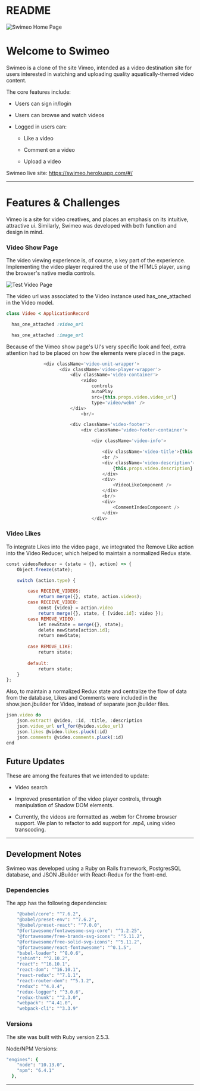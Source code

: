 # README

![Swimeo Home Page](https://swimeo-seeds.s3.amazonaws.com/github-images/Swimeo-splash-page.gif "Swimeo Splash Page")

<h1>Welcome to Swimeo</h1>
Swimeo is a clone of the site Vimeo, intended as a video destination site for users interested in watching and uploading quality aquatically-themed video content. 

The core features include:

* Users can sign in/login

* Users can browse and watch videos

* Logged in users can:

  - Like a video

  - Comment on a video

  - Upload a video
  


Swimeo live site: https://swimeo.herokuapp.com/#/

---

<h1>Features & Challenges </h1>

Vimeo is a site for video creatives, and places an emphasis on its intuitive, attractive ui. Similarly, Swimeo was developed with both function and design in mind.


<h3>Video Show Page</h3>

The video viewing experience is, of course, a key part of the experience. Implementing the video player required the use of the HTML5 player, using the browser's native media controls.



![Test Video Page](https://swimeo-seeds.s3.amazonaws.com/github-images/Swimeo-video-page-small.gif)



The video url was associated to the Video instance used has_one_attached in the Video model. 

```ruby
class Video < ApplicationRecord

  has_one_attached :video_url

  has_one_attached :image_url
  ```


Because of the Vimeo show page's UI's very specific look and feel, extra attention had to be placed on how the elements were placed in the page.

```javascript
              <div className='video-unit-wrapper'>
                    <div className='video-player-wrapper'>
                        <div className='video-container'>
                            <video
                                controls
                                autoPlay
                                src={this.props.video.video_url} 
                                type='video/webm' />
                        </div>
                            <br/>

                        <div className='video-footer'>
                            <div className='video-footer-container'>

                                <div className='video-info'>

                                    <div className='video-title'>{this.props.video.title}</div>
                                    <br />
                                    <div className='video-description'>
                                        {this.props.video.description}
                                    </div>
                                    <div>
                                        <VideoLikeComponent />
                                    </div>
                                    <br/>
                                    <div>
                                        <CommentIndexComponent />
                                    </div>
                                </div>
```


<h3>Video Likes</h3>

To integrate Likes into the video page, we integrated the Remove Like action into the Video Reducer, which helped to maintain a normalized Redux state.

```javascript
const videosReducer = (state = {}, action) => {
    Object.freeze(state);

    switch (action.type) {

        case RECEIVE_VIDEOS:
            return merge({}, state, action.videos);
        case RECEIVE_VIDEO:
            const {video} = action.video
            return merge({}, state, { [video.id]: video });
        case REMOVE_VIDEO:
            let newState = merge({}, state);
            delete newState[action.id];
            return newState;
            
        case REMOVE_LIKE:
            return state;
            
        default:
            return state;
    }
};
```

Also, to maintain a normalized Redux state and centralize the flow of data from the database, Likes and Comments were included in the show.json.jbuilder for Video, instead of separate json.jbuilder files.

```javascript
json.video do 
    json.extract! @video, :id, :title, :description
    json.video_url url_for(@video.video_url)
    json.likes @video.likes.pluck(:id)
    json.comments @video.comments.pluck(:id)
end
```

<h2>Future Updates</h2>
These are among the features that we intended to update:

* Video search

* Improved presentation of the video player controls, through manipulation of Shadow DOM elements.

* Currently, the videos are formatted as .webm for Chrome browser support. We plan to refactor to add support for .mp4, using video transcoding.


---

<h2>Development Notes</h2>

Swimeo was developed using a Ruby on Rails framework, PostgresSQL database, and JSON JBuilder with React-Redux for the front-end.

<h3>Dependencies</h3>
The app has the following dependencies:

```ruby
    "@babel/core": "^7.6.2",
    "@babel/preset-env": "^7.6.2",
    "@babel/preset-react": "^7.0.0",
    "@fortawesome/fontawesome-svg-core": "^1.2.25",
    "@fortawesome/free-brands-svg-icons": "^5.11.2",
    "@fortawesome/free-solid-svg-icons": "^5.11.2",
    "@fortawesome/react-fontawesome": "^0.1.5",
    "babel-loader": "^8.0.6",
    "jshint": "^2.10.2",
    "react": "^16.10.1",
    "react-dom": "^16.10.1",
    "react-redux": "^7.1.1",
    "react-router-dom": "^5.1.2",
    "redux": "^4.0.4",
    "redux-logger": "^3.0.6",
    "redux-thunk": "^2.3.0",
    "webpack": "^4.41.0",
    "webpack-cli": "^3.3.9"
```

<h3>Versions</h3>
The site was built with Ruby version 2.5.3.

Node/NPM Versions:

```ruby
"engines": {
    "node": "10.13.0",
    "npm": "6.4.1"
  },
```

---

